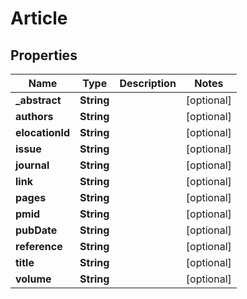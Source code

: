 
# Article

## Properties
Name | Type | Description | Notes
------------ | ------------- | ------------- | -------------
**_abstract** | **String** |  |  [optional]
**authors** | **String** |  |  [optional]
**elocationId** | **String** |  |  [optional]
**issue** | **String** |  |  [optional]
**journal** | **String** |  |  [optional]
**link** | **String** |  |  [optional]
**pages** | **String** |  |  [optional]
**pmid** | **String** |  |  [optional]
**pubDate** | **String** |  |  [optional]
**reference** | **String** |  |  [optional]
**title** | **String** |  |  [optional]
**volume** | **String** |  |  [optional]




